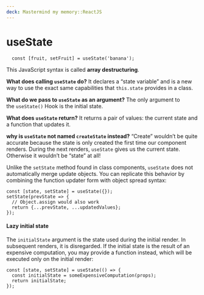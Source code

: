```yaml
---
deck: Mastermind my memory::ReactJS
---
```


# useState

```
  const [fruit, setFruit] = useState('banana');
```

This JavaScript syntax is called **array destructuring**.

**What does calling `useState` do?** It declares a “state variable” and is a new way to use the exact same capabilities that `this.state` provides in a class. 

**What do we pass to `useState` as an argument?** The only argument to the `useState()` Hook is the initial state.

**What does `useState` return?** It returns a pair of values: the current state and a function that updates it.

**why is `useState` not named `createState` instead?** “Create” wouldn’t be quite accurate because the state is only created the first time our component renders. During the next renders, `useState` gives us the current state. Otherwise it wouldn’t be “state” at all!

Unlike the `setState` method found in class components, `useState` does not automatically merge update objects. You can replicate this behavior by combining the function updater form with object spread syntax:

```
const [state, setState] = useState({});
setState(prevState => {
  // Object.assign would also work
  return {...prevState, ...updatedValues};
});
```

#### Lazy initial state

The `initialState` argument is the state used during the initial render. In subsequent renders, it is disregarded. If the initial state is the result of an expensive computation, you may provide a function instead, which will be executed only on the initial render:

```
const [state, setState] = useState(() => {
  const initialState = someExpensiveComputation(props);
  return initialState;
});
```
